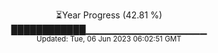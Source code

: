 <p align="center">
⏳Year Progress (42.81 %) <br>
████████████▁▁▁▁▁▁▁▁▁▁▁▁▁▁▁▁▁▁ <br>
<sub>Updated: Tue, 06 Jun 2023 06:02:51 GMT</sub>
</p>

